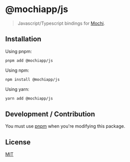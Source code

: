 # @mochiapp/js
> Javascript/Typescript bindings for [Mochi](https://github.com/Mochi-Team/mochi).

## Installation
Using pnpm:
```bash
pnpm add @mochiapp/js
```

Using npm:
```bash
npm install @mochiapp/js
```

Using yarn:
```bash
yarn add @mochiapp/js
```

## Development / Contribution
You must use [pnpm](https://pnpm.io/) when you're modifying this package.

## License
[MIT](LICENSE)